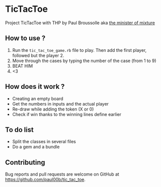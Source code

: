# TicTacToe

Project TicTacToe with THP by Paul Broussolle aka <a href="https://www.youtube.com/watch?v=SSK2SrPU5hs&lc=z12ef5qpowijv1y4t04chvdrisenerehqb0">the minister of mixture</a>

## How to use ?

1. Run the ``tic_tac_toe_game.rb`` file to play. Then add the first player, followed but the player 2.
2. Move through the cases by typing the number of the case (from 1 to 9)
4. BEAT HIM
5. <3

## How does it work ?
* Creating an empty board
* Get the numbers in inputs and the actual player
* Re-draw while adding the token (X or 0)
* Check if win thanks to the winning lines define earlier

## To do list
* Split the classes in several files
* Do a gem and a bundle

## Contributing

Bug reports and pull requests are welcome on GitHub at https://github.com/paul00b/tic_tac_toe.
